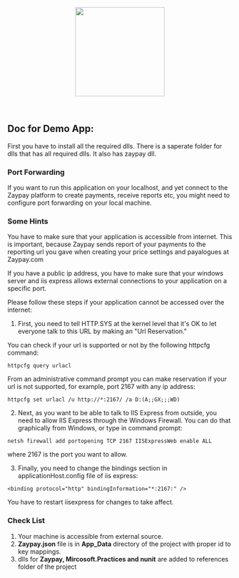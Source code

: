 <p align="center">
<img width="200px"src="http://zaypay.com/images/v2/logo.png"/>
</p>
<br>


Doc for Demo App:
---------------------------

First you have to install all the required dlls. There is a saperate folder for dlls that has all required dlls. It also has zaypay
dll.

### Port Forwarding

If you want to run this application on your localhost, and yet connect to the Zaypay platform to create payments, receive reports etc, you might need to configure port forwarding on your local machine.

### Some Hints
You have to make sure that your application is accessible from internet. This is important, because Zaypay sends report of your payments to the reporting url you gave when creating your price settings and payalogues at Zaypay.com

If you have a public ip address, you have to make sure that your windows server and iis express allows external connections to your application on a specific port.


Please follow these steps if your application cannot be accessed over the internet:


1. First, you need to tell HTTP.SYS at the kernel level that it's OK to let everyone talk to this URL by making an "Url Reservation." 

  You can check if your url is supported or not by the following httpcfg command:

  ``` 
  httpcfg query urlacl
  ```

  From an administrative command prompt you can make reservation if your url is not supported, for example, port 2167 with any ip address: 

  ```
  httpcfg set urlacl /u http://*:2167/ /a D:(A;;GX;;;WD)
  ```

2. Next, as you want to be able to talk to IIS Express from outside, you need to allow IIS Express through the Windows Firewall. You can do that graphically from Windows, or type in command prompt:

  ```
  netsh firewall add portopening TCP 2167 IISExpressWeb enable ALL
  ```

  where 2167 is the port you want to allow.

3. Finally, you need to change the bindings section in applicationHost.config file of iis express:

  ```
  <binding protocol="http" bindingInformation="*:2167:" />     
  ```


You have to restart iisexpress for changes to take affect.


### Check List

1. Your machine is accessible from external source.
2. __Zaypay.json__ file is in __App_Data__ directory of the project with proper id to key mappings.
3. dlls for __Zaypay, Mircosoft.Practices and nunit__ are added to references folder of the project